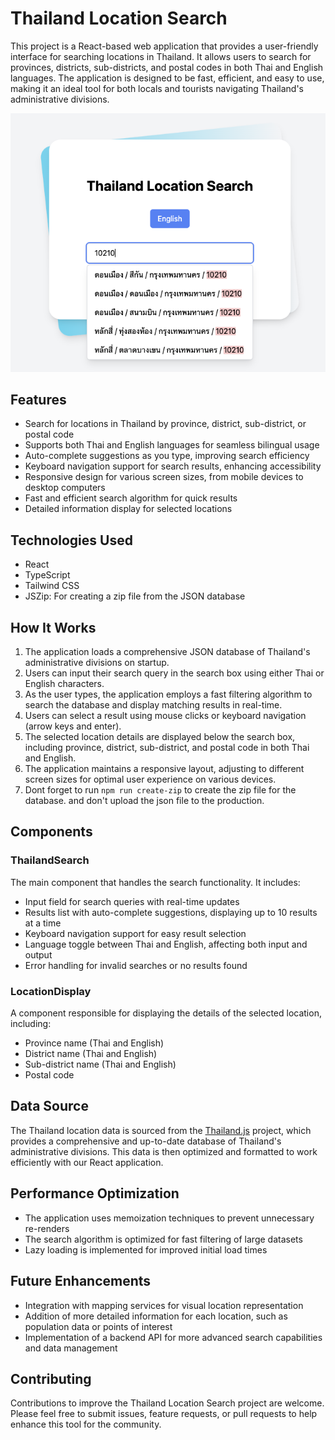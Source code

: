 # Thailand Location Search

This project is a React-based web application that provides a user-friendly interface for searching locations in Thailand. It allows users to search for provinces, districts, sub-districts, and postal codes in both Thai and English languages. The application is designed to be fast, efficient, and easy to use, making it an ideal tool for both locals and tourists navigating Thailand's administrative divisions.

![screenshot](/public/img/capture1.png)

## Features

- Search for locations in Thailand by province, district, sub-district, or postal code
- Supports both Thai and English languages for seamless bilingual usage
- Auto-complete suggestions as you type, improving search efficiency
- Keyboard navigation support for search results, enhancing accessibility
- Responsive design for various screen sizes, from mobile devices to desktop computers
- Fast and efficient search algorithm for quick results
- Detailed information display for selected locations

## Technologies Used

- React
- TypeScript
- Tailwind CSS
- JSZip: For creating a zip file from the JSON database

## How It Works

1. The application loads a comprehensive JSON database of Thailand's administrative divisions on startup.
2. Users can input their search query in the search box using either Thai or English characters.
3. As the user types, the application employs a fast filtering algorithm to search the database and display matching results in real-time.
4. Users can select a result using mouse clicks or keyboard navigation (arrow keys and enter).
5. The selected location details are displayed below the search box, including province, district, sub-district, and postal code in both Thai and English.
6. The application maintains a responsive layout, adjusting to different screen sizes for optimal user experience on various devices.
7. Dont forget to run `npm run create-zip` to create the zip file for the database. and don't upload the json file to the production.

## Components

### ThailandSearch

The main component that handles the search functionality. It includes:

- Input field for search queries with real-time updates
- Results list with auto-complete suggestions, displaying up to 10 results at a time
- Keyboard navigation support for easy result selection
- Language toggle between Thai and English, affecting both input and output
- Error handling for invalid searches or no results found

### LocationDisplay

A component responsible for displaying the details of the selected location, including:

- Province name (Thai and English)
- District name (Thai and English)
- Sub-district name (Thai and English)
- Postal code

## Data Source

The Thailand location data is sourced from the [Thailand.js](https://github.com/earthchie/jquery.Thailand.js) project, which provides a comprehensive and up-to-date database of Thailand's administrative divisions. This data is then optimized and formatted to work efficiently with our React application.

## Performance Optimization

- The application uses memoization techniques to prevent unnecessary re-renders
- The search algorithm is optimized for fast filtering of large datasets
- Lazy loading is implemented for improved initial load times

## Future Enhancements

- Integration with mapping services for visual location representation
- Addition of more detailed information for each location, such as population data or points of interest
- Implementation of a backend API for more advanced search capabilities and data management

## Contributing

Contributions to improve the Thailand Location Search project are welcome. Please feel free to submit issues, feature requests, or pull requests to help enhance this tool for the community.
